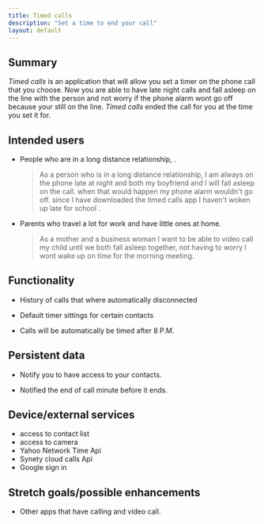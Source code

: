 ```yaml
---
title: Timed calls
description: "Set a time to end your call"
layout: default
---
```


## Summary

_Timed calls_ is an application that will allow you set a timer on the phone call that you choose. Now you are able to have late night calls and fall asleep on the line with the person and not worry if the phone alarm wont go off because your still on the line. _Timed calls_ ended the call for you at the time you set it for.

## Intended users

* People who are in a long distance relationship, .

    > As a person who is in a long distance relationship, I am always on the phone late at night and both my boyfriend and I will fall asleep on the call. when that would happen my phone alarm wouldn't go off. since I have downloaded the timed calls app I haven't woken up late for school .

* Parents who travel a lot for work and have little ones at home.

    > As a mother and a business woman I want to be able to video call my child until we both fall asleep together, not having to worry I wont wake up on time for the morning meeting.

## Functionality

* History of calls that where automatically disconnected

* Default timer sittings for certain contacts

* Calls will be automatically be timed after 8 P.M.

## Persistent data


* Notify you to have access to your contacts.

* Notified the end of call minute before it ends.


## Device/external services

* access to contact list
* access to camera
* Yahoo Network Time Api
* Synety cloud calls Api
* Google sign in

## Stretch goals/possible enhancements

* Other apps that have calling and video call.

